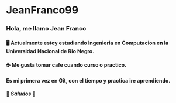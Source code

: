 # JeanFranco99
### **Hola, me llamo Jean Franco**
#### 🖥️ Actualmente estoy estudiando Ingenieria en Computacion en la Universidad Nacional de Rio Negro.
#### ☕ Me gusta tomar cafe cuando curso o practico. 
#### Es mi primera vez en Git, con el tiempo y practica ire aprendiendo.
#### 🖖 _Saludos_ 🖖
